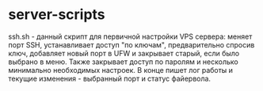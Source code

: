 # server-scripts
ssh.sh - данный скрипт для первичной настройки VPS сервера: меняет порт SSH, устанавливает доступ "по ключам", предварительно спросив ключ, добавляет новый порт в UFW и закрывает старый, если было выбрано в меню. Также закрывает доступ по паролям и несколько минимально необходимых настроек. В конце пишет лог работы и текущие изменения - выбранный порт и статус файервола.
